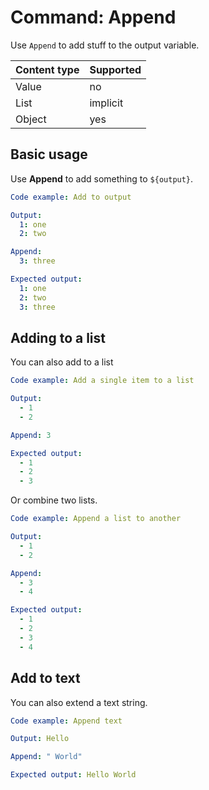 # Command: Append

Use `Append` to add stuff to the output variable.

| Content type | Supported |
|--------------|-----------|
| Value        | no        |
| List         | implicit  |
| Object       | yes       |

## Basic usage

Use **Append** to add something to `${output}`.

```yaml instacli
Code example: Add to output

Output:
  1: one
  2: two

Append:
  3: three

Expected output:
  1: one
  2: two
  3: three
```

## Adding to a list

You can also add to a list

```yaml instacli
Code example: Add a single item to a list

Output:
  - 1
  - 2

Append: 3

Expected output:
  - 1
  - 2
  - 3
```

Or combine two lists.

```yaml instacli
Code example: Append a list to another

Output:
  - 1
  - 2

Append:
  - 3
  - 4

Expected output:
  - 1
  - 2
  - 3
  - 4
```

## Add to text

You can also extend a text string.

```yaml instacli
Code example: Append text

Output: Hello

Append: " World"

Expected output: Hello World
```
